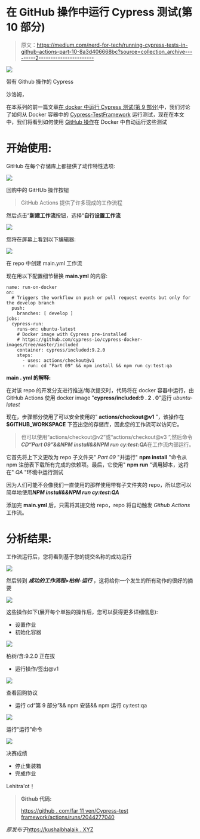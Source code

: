 # 在 GitHub 操作中运行 Cypress 测试(第 10 部分)

> 原文：<https://medium.com/nerd-for-tech/running-cypress-tests-in-github-actions-part-10-8a3d406668bc?source=collection_archive---------2----------------------->

![](img/a41c742ab510b92d2c47fa3a18809713.png)

带有 Github 操作的 Cypress

沙洛姆，

在本系列的前一篇文章[在 docker 中运行 Cypress 测试(第 9 部分)](https://kushalbhalaik.xyz/blog/running-cypress-tests-in-docker-part-9/)中，我们讨论了如何从 Docker 容器中的 [Cypress-TestFramework](https://kushalbhalaik.xyz/blog/building-a-test-automation-framework-using-cypress-io-part-1/) 运行测试，现在在本文中，我们将看到如何使用 [GitHub 操作](https://docs.github.com/en/actions)在 Docker 中自动运行这些测试

# 开始使用:

GitHub 在每个存储库上都提供了动作特性选项:

![](img/9b577c7ffd1fd2acc81b66c02bcbd6ec.png)

回购中的 GitHUb 操作按钮

> GitHub Actions 提供了许多现成的工作流程

然后点击“**新建工作流**按钮，选择“**自行设置工作流**

![](img/8c26a661848a0c06e6363053f47bbf15.png)

您将在屏幕上看到以下编辑器:

![](img/9d52f827d6afd03148e69f05263166ad.png)

在 repo 中创建 main.yml 工作流

现在用以下配置细节替换 **main.yml** 的内容:

```
name: run-on-docker
on:
  # Triggers the workflow on push or pull request events but only for the develop branch
  push:
    branches: [ develop ]
jobs:
  cypress-run:
    runs-on: ubuntu-latest
    # Docker image with Cypress pre-installed
    # https://github.com/cypress-io/cypress-docker-images/tree/master/included
    container: cypress/included:9.2.0
    steps:
      - uses: actions/checkout@v1
      - run: cd "Part 09" && npm install && npm run cy:test:qa
```

**main . yml 的解释:**

在对该 repo 的开发分支进行推送/每次提交时，代码将在 docker 容器中运行，由 GitHub Actions 使用 docker image "**cypress/included:9 . 2 . 0**"运行 *ubuntu-latest*

现在，步骤部分使用了可以安全使用的“ **actions/checkout@v1** ”，该操作在 **$GITHUB_WORKSPACE** 下签出您的存储库，因此您的工作流可以访问它。

> 也可以使用“actions/checkout@v2”或“actions/checkout@v3 ”,然后命令***CD“Part 09”&&NPM install&&NPM run cy:test:QA***在工作流内部运行。

它首先将上下文更改为 repo 子文件夹" *Part 09* "并运行" **npm install** "命令从 npm 注册表下载所有完成的依赖项。最后，它使用" **npm run** "调用脚本，这将在" *QA* "环境中运行测试

因为人们可能不会像我们一直使用的那样使用带有子文件夹的 repo，所以您可以简单地使用***NPM install&&NPM run cy:test:QA***

添加完 **main.yml** 后，只需将其提交给 repo，repo 将自动触发 *Github Actions* 工作流。

# 分析结果:

工作流运行后，您将看到基于您的提交名称的成功运行

![](img/9d5e654ba239bbb82f6b801529c68925.png)

然后转到 ***成功的工作流程>柏树-运行*** ，这将给你一个发生的所有动作的很好的摘要

![](img/fe8e8a7e7188281a397e8c4235bc4087.png)

这些操作如下(展开每个单独的操作后，您可以获得更多详细信息):

*   设置作业
*   初始化容器

![](img/c1954ffcd26b72e298de123ca818c37d.png)

柏树/含:9.2.0 正在拔

*   运行操作/签出@v1

![](img/3fa8c86eea09fb0ade2d90aed1fff7e8.png)

查看回购协议

*   运行 cd“第 9 部分”&& npm 安装&& npm 运行 cy:test:qa

![](img/fcc37d13eba4a1d06d2d5fa88d22598e.png)

运行“运行”命令

![](img/eb0373370a2e6ff90982048a9a863eff.png)

决赛成绩

*   停止集装箱
*   完成作业

Lehitra'ot！

> **Github 代码:**
> 
> [https://github . com/far 11 ven/Cypress-test framework/actions/runs/2044277040](https://github.com/far11ven/Cypress-TestFramework/actions/runs/2044277040)

*原发布于*[https://kushalbhalaik . XYZ](https://kushalbhalaik.xyz/blog/running-cypress-tests-in-github-actions-part-10/)
